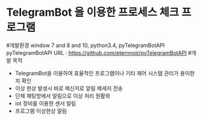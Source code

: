 # TelegramBot 을 이용한 프로세스 체크 프로그램

#개발환경
 window 7 and 8 and 10,  python3.4, pyTelegramBotAPI
 pyTelegramBotAPI URL : https://github.com/eternnoir/pyTelegramBotAPI
#개발 목적
+ TelegramBot을 이용하여 효율적인 프로그램이나 기타 제어 시스템 관리가 용이한지 확인
+ 이상 현상 발생시 바로 메신저로 알림 메세지 전송
+ 단체 채팅방에서 알림으로 이상 처리 원활와
+ iot 장비를 이용한 센서 알림
+ 프로그램 이상현상 알림
